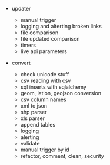 
* updater

	- manual trigger
	- logging and alterting broken links
	- file comparison
	- file updated comparison
	- timers
	- live api parameters


* convert
	
	- check unicode stuff
	- csv reading with csv
	- sql inserts with sqlalchemy
	- geom, latlon, geojson conversion
	- csv column names
	- xml to json
	- shp parser
	- xls parser
	- append tables
	- logging
	- alerting
	- validate
	- manual trigger by id
	- refactor, comment, clean, security